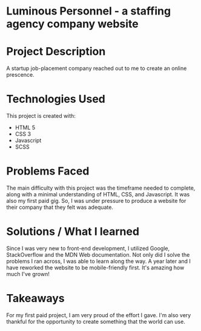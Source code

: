 # Luminous Personnel - a staffing agency company website

# Project Description

A startup job-placement company reached out to me to create an online prescence.

# Technologies Used

This project is created with:

* HTML 5
* CSS 3
* Javascript
* SCSS

# Problems Faced

The main difficulty with this project was the timeframe needed to complete, along with a minimal understanding of HTML, CSS, and Javascript. It was also my first paid gig. So, I was under pressure to produce a website for their company that they felt was adequate.

# Solutions / What I learned

Since I was very new to front-end development, I utilized Google, StackOverflow and the MDN Web documentation. Not only did I solve the problems I ran across, I was able to learn along the way. A year later and I have reworked the website to be mobile-friendly first. It's amazing how much I've grown!

# Takeaways

For my first paid project, I am very proud of the effort I gave. I'm also very thankful for the opportunity to create something that the world can use.
